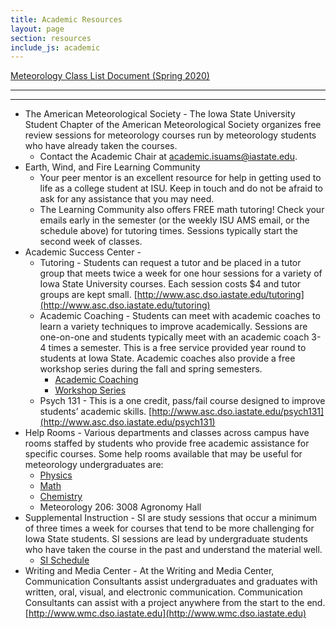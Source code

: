 ```yaml
---
title: Academic Resources
layout: page
section: resources
include_js: academic
---
```


[Meteorology Class List Document (Spring 2020)](https://docs.google.com/spreadsheets/d/1gVIJ3VxKyZ6jFjzMEpfz_-AoVe-xw0BaLS0DuQOInds/edit#gid=0)

---

<div id="calendar"></div>

---

- The American Meteorological Society - The Iowa State University Student Chapter of the American Meteorological Society organizes free review sessions for meteorology courses run by meteorology students who have already taken the courses.
   - Contact the Academic Chair at [academic.isuams@iastate.edu](mailto:academic.isuams@iastate.edu).
- Earth, Wind, and Fire Learning Community
   - Your peer mentor is an excellent resource for help in getting used to life as a college student at ISU. Keep in touch and do not be afraid to ask for any assistance that you may need.
   - The Learning Community also offers FREE math tutoring! Check your emails early in the semester (or the weekly ISU AMS email, or the schedule above) for tutoring times. Sessions typically start the second week of classes.
- Academic Success Center - 
   - Tutoring - Students can request a tutor and be placed in a tutor group that meets twice a week for one hour sessions for a variety of Iowa State University courses.  Each session costs $4 and tutor groups are kept small. [http://www.asc.dso.iastate.edu/tutoring](http://www.asc.dso.iastate.edu/tutoring)
   - Academic Coaching - Students can meet with academic coaches to learn a variety techniques to improve academically.  Sessions are one-on-one and students typically meet with an academic coach 3-4 times a semester.  This is a free service provided year round to students at Iowa State.  Academic coaches also provide a free workshop series during the fall and spring semesters.
      - [Academic Coaching](http://www.asc.dso.iastate.edu/coaching)
      - [Workshop Series](http://www.asc.dso.iastate.edu/coaching/workshop)
   - Psych 131 - This is a one credit, pass/fail course designed to improve students’ academic skills. [http://www.asc.dso.iastate.edu/psych131](http://www.asc.dso.iastate.edu/psych131)
- Help Rooms - Various departments and classes across campus have rooms staffed by students who provide free academic assistance for specific courses.  Some help rooms available that may be useful for meteorology undergraduates are:
   - [Physics](http://www.physastro.iastate.edu/courses/help-rooms)
   - [Math](https://docs.google.com/spreadsheets/d/1Dhv8N_f48Z2xVDoIAzmNUKg_pUIVUOgtJ5sEmFL1dGs/pubhtml#)
   - [Chemistry](http://www.chem.iastate.edu/chemistry-help-room)
   - Meteorology 206: 3008 Agronomy Hall
- Supplemental Instruction - SI are study sessions that occur a minimum of three times a week for courses that tend to be more challenging for Iowa State students.  SI sessions are lead by undergraduate students who have taken the course in the past and understand the material well.
   - [SI Schedule](https://apps-dso.sws.iastate.edu/si/)
- Writing and Media Center - At the Writing and Media Center, Communication Consultants assist undergraduates and graduates with written, oral, visual, and electronic communication.  Communication Consultants can assist with a project anywhere from the start to the end. [http://www.wmc.dso.iastate.edu](http://www.wmc.dso.iastate.edu)

<div class='fake' style='display:none;'>Test</div>
